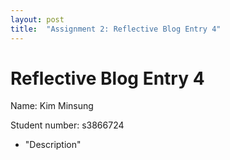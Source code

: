 ```yaml
---
layout: post
title:  "Assignment 2: Reflective Blog Entry 4"
---
```


# Reflective Blog Entry 4


Name: Kim Minsung

Student number: s3866724

- "Description"

